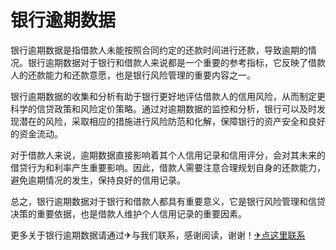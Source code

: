 # 银行逾期数据

银行逾期数据是指借款人未能按照合同约定的还款时间进行还款，导致逾期的情况。银行逾期数据对于银行和借款人来说都是一个重要的参考指标，它反映了借款人的还款能力和还款意愿，也是银行风险管理的重要内容之一。

银行逾期数据的收集和分析有助于银行更好地评估借款人的信用风险，从而制定更科学的信贷政策和风险定价策略。通过对逾期数据的监控和分析，银行可以及时发现潜在的风险，采取相应的措施进行风险防范和化解，保障银行的资产安全和良好的资金流动。

对于借款人来说，逾期数据直接影响着其个人信用记录和信用评分，会对其未来的借贷行为和利率产生重要影响。因此，借款人需要注意合理规划自身的还款能力，避免逾期情况的发生，保持良好的信用记录。

总之，银行逾期数据对于银行和借款人都具有重要意义，它是银行风险管理和信贷决策的重要依据，也是借款人维护个人信用记录的重要因素。

更多关于银行逾期数据请通过✈与我们联系，感谢阅读，谢谢！[✈点这里联系](https://add.k02.cc)